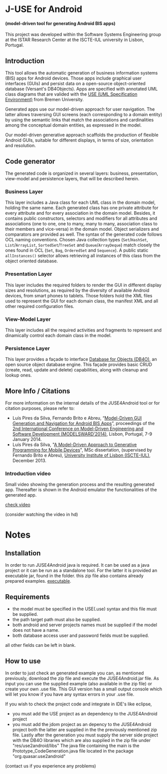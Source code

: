 # J-USE for Android
#### (model-driven tool for generating Android BIS apps)

This project was developed within the Software Systems Engineering group at the ISTAR Research Center at the ISCTE-IUL university in Lisbon, Portugal.


## Introduction
This tool allows the automatic generation of business information systems (BIS) apps for Android devices. Those apps include graphical user interfaces (GUIs) and persist data on a open-source object-oriented database (Versant's DB4Objects). Apps are specified with annotated UML class diagrams that are valided with the [USE (UML Specification Environment)](http://sourceforge.net/apps/mediawiki/useocl) from Bremen University. 

Generated apps use our model-driven approach for user navigation. The latter allows traversing GUI screens (each corresponding to a domain entity) by using the semantic links that match the associations and cardinalities among the conceptual domain entities, as expressed in the model.

Our model-driven generative approach scaffolds the production of flexible Android GUIs, suitable for different displays, in terms of size, orientation and resolution.

## Code generator
The generated code is organized in several layers: business, presentation, view-model and persistence layers, that will be described herein.

### Business Layer
This layer includes a Java class for each UML class in the domain model, holding the same name. Each generated class has one private attribute for every attribute and for every association in the domain model. Besides, it contains public constructors, selectors and modifiers for all attributes and associations (one to one, one to many, many to many, association class to their members and vice-versa) in the domain model. Object serializers and comparators are provided as well. The syntax of the generated code follows OCL naming conventions. Chosen Java collection types (`Set`/`HashSet`, `List`/`ArrayList`, `SortedSet`/`TreeSet` and `Queue`/`ArrayDeque`) match closely the ones found in OCL (`Set`, `Bag`, `OrderedSet` and `Sequence`). A public static `allInstances()` selector allows retrieving all instances of this class from the object oriented database.

### Presentation Layer
This layer includes the required folders to render the GUI in different display sizes and resolutions, as required by the diversity of available Android devices, from smart phones to tablets. Those folders hold the XML files used to represent the GUI for each domain class, the manifest XML and all other required configuration files.

### View-Model Layer
This layer includes all the required activities and fragments to represent and dinamically control each domain class in the model.

### Persistence Layer
This layer provides a façade to interface [Database for Objects (DB4O)](http://supportservices.actian.com/versant/default.html), an open source object database engine. This façade provides basic CRUD (create, read, update and delete) capabilities, along with cleanup and lookup ones.

## More Info / Citations
For more information on the internal details of the JUSE4Android tool or for citation purposes, please refer to:
  * Luís Pires da Silva, Fernando Brito e Abreu, “[Model-Driven GUI Generation and Navigation for Android BIS Apps](https://sites.google.com/site/quasarresearchgroup/ouractivity/publications)”, proceedings of the [2nd International Conference on Model-Driven Engineering and Software Development (MODELSWARD’2014)](http://www.modelsward.org/?y=2014), Lisbon, Portugal, 7-9 January 2014.
  * Luís Pires da Silva,	"[A Model-Driven Approach to Generative Programming for Mobile Devices](https://sites.google.com/site/quasarresearchgroup/ouractivity/dissertations)", MSc dissertation, (supervised by Fernando Brito e Abreu), [University Institute of Lisbon (ISCTE-IUL)](http://www.iscte-iul.pt/), December 2013.


### Introduction video
Small video showing the generation process and the resulting generated app. Thereafter is shown in the Android emulator the functionalities of the generated app.  

[check video](https://www.youtube.com/watch?v=pJ2pVSP5_FY&feature=youtu.be&vq=hd720)

(consider watching the video in hd)

# Notes
## Installation
In order to run JUSE4Android java is required. It can be used as a java project or it can be run as a standalone tool. For the latter it is provided an executable jar, found in the folder. this zip file also contains already prepared examples. [executable](https://github.com/LuisPiresSilva/juse4android/tree/master/executable).

## Requirements
 * the model must be specified in the USE(.use) syntax and this file must be supplied.
 * the path target path must also be supplied.
 * both android and server projects names must be supplied if the model does not have a name.
 * both database access user and password fields must be supplied.

all other fields can be left in blank.

## How to use
In order to just check an generated example you can, as mentioned previously, download the zip file and execute the JUSE4Android.jar file. As input you can use the supplied example (also available in the zip file) or create your own .use file. This GUI version has a small output console which will let you know if you have any syntax errors in your .use file.

If you wish to check the project code and integrate in IDE's like eclipse, 
 * you must add the USE project as an dependency to the JUSE4Android project
 * you must add the jdom project as an depency to the JUSE4Android project
both the latter are supplied in the the previously mentioned zip file.
Lastly after the generation you must supply the server side project with the DB4O libraries which are also supplied in the zip file under "res/use2android/libs"
The java file containing the main is the Prototype_CodeGeneration.java file located in the package "org.quasar.use2android"

(contact us if you experience any problems)
